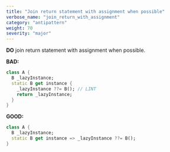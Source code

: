 ```yaml
---
title: "Join return statement with assignment when possible"
verbose_name: "join_return_with_assignment"
category: "antipattern"
weight: 70
severity: "major"
---
```

**DO** join return statement with assignment when possible.

**BAD:**
```dart
class A {
  B _lazyInstance;
  static B get instance {
    _lazyInstance ??= B(); // LINT
    return _lazyInstance;
  }
}
```

**GOOD:**
```dart
class A {
  B _lazyInstance;
  static B get instance => _lazyInstance ??= B();
}
```


